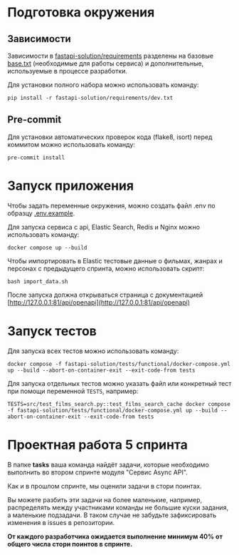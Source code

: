 # Подготовка окружения

## Зависимости

Зависимости в [fastapi-solution/requirements](fastapi-solution/requirements) разделены на базовые [base.txt](fastapi-solution/requirements/base.txt) (необходимые для работы сервиса) и дополнительные, используемые в процессе разработки.

Для установки полного набора можно использовать команду:

`pip install -r fastapi-solution/requirements/dev.txt`

## Pre-commit

Для установки автоматических проверок кода (flake8, isort) перед коммитом можно использовать команду:

`pre-commit install`

# Запуск приложения

Чтобы задать переменные окружения, можно создать файл .env по образцу [.env.example](.env.example).

Для запуска сервиса с api, Elastic Search, Redis и Nginx можно использовать команду:

`docker compose up --build`

Чтобы импортировать в Elastic тестовые данные о фильмах, жанрах и персонах с предыдущего спринта, можно использовать скрипт:

`bash import_data.sh`

После запуска должна открываться страница с документацией [http://127.0.0.1:81/api/openapi](http://127.0.0.1:81/api/openapi)

# Запуск тестов

Для запуска всех тестов можно использовать команду:

`docker compose -f fastapi-solution/tests/functional/docker-compose.yml up --build --abort-on-container-exit --exit-code-from tests`

Для запуска отдельных тестов можно указать файл или конкретный тест при помощи переменной `TESTS`, например:

`TESTS=src/test_films_search.py::test_films_search_cache docker compose -f fastapi-solution/tests/functional/docker-compose.yml up --build --abort-on-container-exit --exit-code-from tests`

# Проектная работа 5 спринта

В папке **tasks** ваша команда найдёт задачи, которые необходимо выполнить во втором спринте модуля "Сервис Async API".

Как и в прошлом спринте, мы оценили задачи в стори поинтах.

Вы можете разбить эти задачи на более маленькие, например, распределять между участниками команды не большие куски задания, а маленькие подзадачи. В таком случае не забудьте зафиксировать изменения в issues в репозитории.

**От каждого разработчика ожидается выполнение минимум 40% от общего числа стори поинтов в спринте.**
